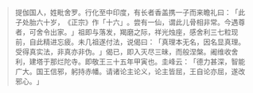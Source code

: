 > 提伽国人，姓毗舍罗。行化至中印度，有长者香盖携一子而来瞻礼曰：​「此子处胎六十岁，​《正宗》作「十六」​。尝有一仙，谓此儿骨相非常。今遇尊者，可舍令出家。​」祖即与落发，羯磨之际，祥光烛座，感舍利三七粒现前，自此精进忘疲。未几祖遂付法，说偈曰：​「真理本无名，因名显真理。受得真实法，非真亦非伪。​」偈已，即入灭尽三昧，而般涅槃。阇维收舍利，建塔于那烂陀寺。即敬王三十五年甲寅也。圭峰云：​「德力甚深，智能广大。国王信邪，躬持赤幡。请诸论主论义，论主皆屈，王自论亦屈，遂改邪心。​」


